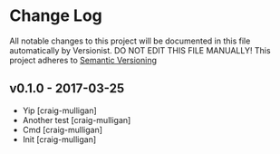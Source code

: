 # Change Log

All notable changes to this project will be documented in this file
automatically by Versionist. DO NOT EDIT THIS FILE MANUALLY!
This project adheres to [Semantic Versioning](http://semver.org/)

## v0.1.0 - 2017-03-25

* Yip [craig-mulligan]
* Another test [craig-mulligan]
* Cmd [craig-mulligan]
* Init [craig-mulligan]
